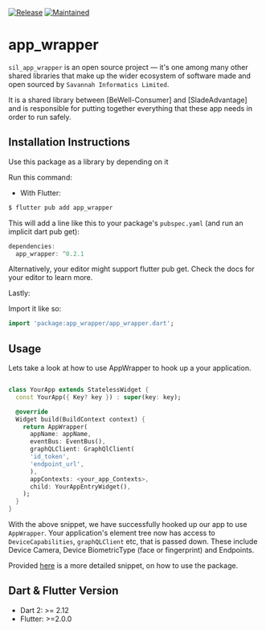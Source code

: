 [![Release](https://img.shields.io/badge/Version-^0.2.1-success.svg?style=for-the-badge)](https://shields.io/)
[![Maintained](https://img.shields.io/badge/Maintained-Actively-informational.svg?style=for-the-badge)](https://shields.io/)

# app_wrapper

`sil_app_wrapper` is an open source project &mdash; it's one among many other shared libraries that make up the wider ecosystem of software made and open sourced by `Savannah Informatics Limited`.

It is a shared library between [BeWell-Consumer] and [SladeAdvantage] and is responsible for putting together everything that these app needs in order to run safely.

## Installation Instructions

Use this package as a library by depending on it

Run this command:

- With Flutter:

```dart
$ flutter pub add app_wrapper
```

This will add a line like this to your package's `pubspec.yaml` (and run an implicit dart pub get):

```dart
dependencies:
  app_wrapper: ^0.2.1
```

Alternatively, your editor might support flutter pub get. Check the docs for your editor to learn more.

Lastly:

Import it like so:

```dart
import 'package:app_wrapper/app_wrapper.dart';
```

## Usage

Lets take a look at how to use AppWrapper to hook up a your application.

```dart

class YourApp extends StatelessWidget {
  const YourApp({ Key? key }) : super(key: key);

  @override
  Widget build(BuildContext context) {
    return AppWrapper(
      appName: appName,
      eventBus: EventBus(),
      graphQLClient: GraphQlClient(
      'id_token',
      'endpoint_url',
      ),
      appContexts: <your_app_Contexts>,
      child: YourAppEntryWidget(),
    );
  }
}
```

With the above snippet, we have successfully hooked up our app to use `AppWrapper`. Your application's element tree now has access to `DeviceCapabilities`, `graphQLClient` etc, that is passed down. These include Device Camera, Device BiometricType (face or fingerprint) and Endpoints.

Provided [here](https://github.com/savannahghi/app_wrapper/blob/main/example/main.dart) is a more detailed snippet, on how to use the package.

## Dart & Flutter Version

- Dart 2: >= 2.12
- Flutter: >=2.0.0
